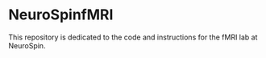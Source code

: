 # NeuroSpinfMRI
This repository is dedicated to the code and instructions for the fMRI lab at NeuroSpin. 
